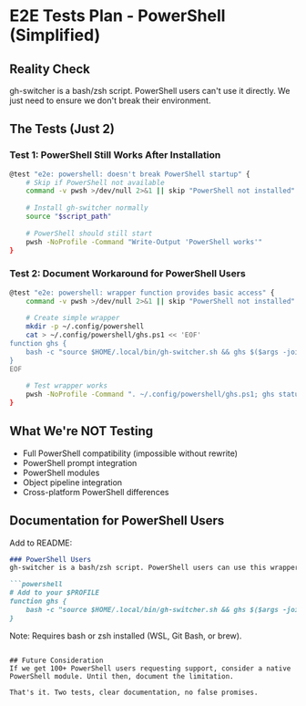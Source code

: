 # E2E Tests Plan - PowerShell (Simplified)

## Reality Check
gh-switcher is a bash/zsh script. PowerShell users can't use it directly. We just need to ensure we don't break their environment.

## The Tests (Just 2)

### Test 1: PowerShell Still Works After Installation
```bash
@test "e2e: powershell: doesn't break PowerShell startup" {
    # Skip if PowerShell not available
    command -v pwsh >/dev/null 2>&1 || skip "PowerShell not installed"
    
    # Install gh-switcher normally
    source "$script_path"
    
    # PowerShell should still start
    pwsh -NoProfile -Command "Write-Output 'PowerShell works'"
}
```

### Test 2: Document Workaround for PowerShell Users
```bash
@test "e2e: powershell: wrapper function provides basic access" {
    command -v pwsh >/dev/null 2>&1 || skip "PowerShell not installed"
    
    # Create simple wrapper
    mkdir -p ~/.config/powershell
    cat > ~/.config/powershell/ghs.ps1 << 'EOF'
function ghs {
    bash -c "source $HOME/.local/bin/gh-switcher.sh && ghs $($args -join ' ')"
}
EOF
    
    # Test wrapper works
    pwsh -NoProfile -Command ". ~/.config/powershell/ghs.ps1; ghs status"
}
```

## What We're NOT Testing
- Full PowerShell compatibility (impossible without rewrite)
- PowerShell prompt integration
- PowerShell modules
- Object pipeline integration
- Cross-platform PowerShell differences

## Documentation for PowerShell Users

Add to README:
```markdown
### PowerShell Users
gh-switcher is a bash/zsh script. PowerShell users can use this wrapper:

```powershell
# Add to your $PROFILE
function ghs {
    bash -c "source $HOME/.local/bin/gh-switcher.sh && ghs $($args -join ' ')"
}
```

Note: Requires bash or zsh installed (WSL, Git Bash, or brew).
```

## Future Consideration
If we get 100+ PowerShell users requesting support, consider a native PowerShell module. Until then, document the limitation.

That's it. Two tests, clear documentation, no false promises.